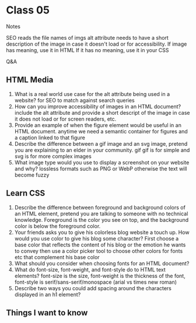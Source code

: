 # Class 05

Notes

SEO reads the file names of imgs
alt attribute needs to have a short description of the image in case it doesn't load or for accessibility. 
If image has meaning, use it in HTML
If it has no meaning, use it in your CSS

Q&A

## HTML Media

1. What is a real world use case for the alt attribute being used in a website? for SEO to match against search queries
2. How can you improve accessibility of images in an HTML document? include the alt attribute and provide a short descript of the image in case it does not load or for screen readers, etc.
3. Provide an example of when the figure element would be useful in an HTML document. anytime we need a semantic container for figures and a caption linked to that figure
4. Describe the difference between a gif image and an svg image, pretend you are explaining to an elder in your community. gif gif is for simple and svg is for more complex images
5. What image type would you use to display a screenshot on your website and why? lossless formats such as PNG or WebP otherwise the text will become fuzzy

## Learn CSS

1. Describe the difference between foreground and background colors of an HTML element, pretend you are talking to someone with no technical knowledge. Foreground is the color you see on top, and the background color is below the foreground color.
2. Your friends asks you to give his colorless blog website a touch up. How would you use color to give his blog some character? First choose a base color that reflects the content of his blog or the emotion he wants to convey then use a color picker tool to choose other colors for fonts etc that complement his base color
3. What should you consider when choosing fonts for an HTML document?
4. What do font-size, font-weight, and font-style do to HTML text elements? font-size is the size, font-weight is the thickness of the font, font-style is serif/sans-serif/monospace (arial vs times new roman)
5. Describe two ways you could add spacing around the characters displayed in an h1 element?


## Things I want to know
